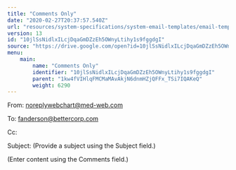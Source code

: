 ```yaml
---
title: "Comments Only"
date: "2020-02-27T20:37:57.540Z"
url: "resources/system-specifications/system-email-templates/email-templates-from-chart/comments-only.html"
version: 13
id: "10jlSsNidlxILcjDqaGmDZzEh5OWnyLtihy1s9fggdgI"
source: "https://drive.google.com/open?id=10jlSsNidlxILcjDqaGmDZzEh5OWnyLtihy1s9fggdgI"
menu:
    main:
        name: "Comments Only"
        identifier: "10jlSsNidlxILcjDqaGmDZzEh5OWnyLtihy1s9fggdgI"
        parent: "1kw4fVIHlqFMCMaMAvAkjN6dnmHZjQFFx_TSi7IQAKeQ"
        weight: 6290
---
```

From: noreplywebchart@med-web.com

To: fanderson@bettercorp.com

Cc:

Subject: (Provide a subject using the Subject field.)

(Enter content using the Comments field.)



